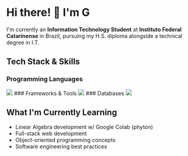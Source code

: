 # Hi there! 👋 I'm G
I'm currently an **Information Technology Student** at **Instituto Federal Catarinense** in Brazil, pursuing my H.S. diploma alongside a technical degree in I.T.

## Tech Stack & Skills
### Programming Languages
<img src="https://skillicons.dev/icons?i=python,js,java,html,css,php" />
### Frameworks & Tools
<img src="https://skillicons.dev/icons?i=github,vscode,figma,apache,netbeans,colab" />
### Databases
<img src="https://skillicons.dev/icons?i=mysql,postgresql" />

## What I'm Currently Learning
- Linear Algebra development w/ Google Colab (phyton)
- Full-stack web development
- Object-oriented programming concepts
- Software engineering best practices
